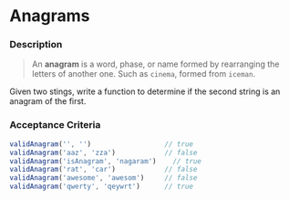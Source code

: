 # Anagrams

### Description
> An **anagram** is a word, phase, or name formed by rearranging the letters of another one. Such as `cinema`, formed from `iceman`.

Given two stings, write a function to determine if the second string is an anagram of the first.

### Acceptance Criteria
```js
validAnagram('', '')                  // true
validAnagram('aaz', 'zza')            // false
validAnagram('isAnagram', 'nagaram')    // true
validAnagram('rat', 'car')            // false
validAnagram('awesome', 'awesom')     // false
validAnagram('qwerty', 'qeywrt')      // true
```